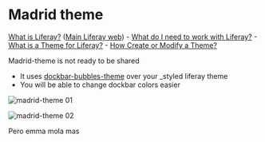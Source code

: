 # Madrid theme

<a href="https://dev.liferay.com/discover/portal" target="_blank">What is Liferay?</a> (<a href="http://www.liferay.com" target="_blank">Main Liferay web</a>) - <a href="https://dev.liferay.com/discover/deployment" target="_blank">What do I need to work with Liferay?</a> - <a href="https://dev.liferay.com/participate/liferaypedia/-/wiki/Main/Theme" target="_blank">What is a Theme for Liferay?</a> - <a href="https://dev.liferay.com/develop/tutorials/-/knowledge_base/6-2/creating-a-theme-project-in-the-plugins-sdk" target="_blank">How Create or Modify a Theme?</a>

Madrid-theme is not ready to be shared

* It uses <a href="https://github.com/marcoscv-work/experimental-liferay-themes#dockbar-bubbles-theme" target="_blank">dockbar-bubbles-theme</a> over your _styled liferay theme
* You will be able to change dockbar colors easier


![madrid-theme 01](https://raw.githubusercontent.com/marcoscv-work/madrid-theme/master/docroot/WEB-INF/releng/screenshots/1.jpg)

![madrid-theme 02](https://raw.githubusercontent.com/marcoscv-work/madrid-theme/master/docroot/WEB-INF/releng/screenshots/2.jpg)

Pero emma mola mas